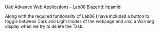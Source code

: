 Uab Advance Web Applications - Lab08 
Blazerid: hpamidi

Along with the required funtionality of Lab08
I have included a button to toggle between Dark and Light modes of the webpage
and also a Warning display when we try to delete the Task. 

